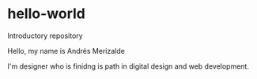 # hello-world
Introductory repository

Hello, my name is Andrés Merizalde

I'm designer who is finidng is path in digital design and web development.
